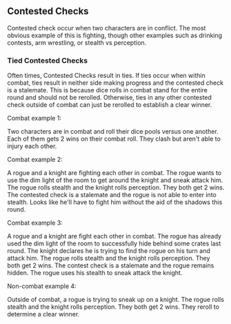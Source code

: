 ## Contested Checks

Contested check occur when two characters are in conflict. The most obvious example of this is fighting, though other examples such as drinking contests, arm wrestling, or stealth vs perception.

### Tied Contested Checks

Often times, Contested Checks result in ties. If ties occur when within combat, ties result in neither side making progress and the contested check is a stalemate. This is because dice rolls in combat stand for the entire round and should not be rerolled. Otherwise, ties in any other contested check outside of combat can just be rerolled to establish a clear winner.

Combat example 1:

Two characters are in combat and roll their dice pools versus one another. Each of them gets 2 wins on their combat roll. They clash but aren't able to injury each other.

Combat example 2:

A rogue and a knight are fighting each other in combat. The rogue wants to use the dim light of the room to get around the knight and sneak attack him. The rogue rolls stealth and the knight rolls perception. They both get 2 wins. The contested check is a stalemate and the rogue is not able to enter into stealth. Looks like he'll have to fight him without the aid of the shadows this round.

Combat example 3:

A rogue and a knight are fight each other in combat. The rogue has already used the dim light of the room to successfully hide behind some crates last round. The knight declares he is trying to find the rogue on his turn and attack him. The rogue rolls stealth and the knight rolls perception. They both get 2 wins. The contest check is a stalemate and the rogue remains hidden. The rogue uses his stealth to sneak attack the knight.

Non-combat example 4:

Outside of combat, a rogue is trying to sneak up on a knight. The rogue rolls stealth and the knight rolls perception. They both get 2 wins. They reroll to determine a clear winner.

